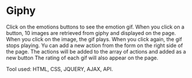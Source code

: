 # Giphy
Click on the emotions buttons to see the emotion gif.
When you click on a button, 10 images are retrieved from giphy and displayed on the page.
When you click on the image, the gif plays. When you click again, the gif stops playing.
Yu can add a new action from the form on the right side of the page. The actions will be added to the array of actions and added as a new button
The rating of each gif will also appear on the page.

Tool used:
HTML, CSS, JQUERY, AJAX, API.